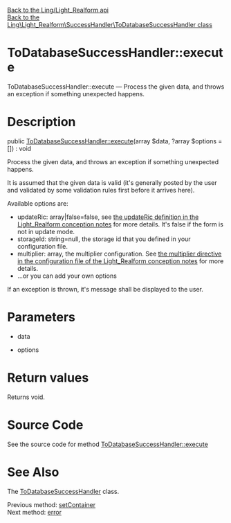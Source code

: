 [Back to the Ling/Light_Realform api](https://github.com/lingtalfi/Light_Realform/blob/master/doc/api/Ling/Light_Realform.md)<br>
[Back to the Ling\Light_Realform\SuccessHandler\ToDatabaseSuccessHandler class](https://github.com/lingtalfi/Light_Realform/blob/master/doc/api/Ling/Light_Realform/SuccessHandler/ToDatabaseSuccessHandler.md)


ToDatabaseSuccessHandler::execute
================



ToDatabaseSuccessHandler::execute — Process the given data, and throws an exception if something unexpected happens.




Description
================


public [ToDatabaseSuccessHandler::execute](https://github.com/lingtalfi/Light_Realform/blob/master/doc/api/Ling/Light_Realform/SuccessHandler/ToDatabaseSuccessHandler/execute.md)(array $data, ?array $options = []) : void




Process the given data, and throws an exception if something unexpected happens.

It is assumed that the given data is valid (it's generally posted by the user
and validated by some validation rules first before it arrives here).

Available options are:
- updateRic: array|false=false, see [the updateRic definition in the Light_Realform conception notes](https://github.com/lingtalfi/Light_Realform/blob/master/doc/pages/2020/conception-notes.md#the-updateric-concept) for more details.
     It's false if the form is not in update mode.
- storageId: string=null, the storage id that you defined in your configuration file.
- multiplier: array, the multiplier configuration. See [the multiplier directive in the configuration file of the Light_Realform conception notes](https://github.com/lingtalfi/Light_Realform/blob/master/doc/pages/2020/conception-notes.md#the-configuration-file) for more details.
- ...or you can add your own options




If an exception is thrown, it's message shall be displayed to the user.




Parameters
================


- data

    

- options

    


Return values
================

Returns void.








Source Code
===========
See the source code for method [ToDatabaseSuccessHandler::execute](https://github.com/lingtalfi/Light_Realform/blob/master/SuccessHandler/ToDatabaseSuccessHandler.php#L77-L111)


See Also
================

The [ToDatabaseSuccessHandler](https://github.com/lingtalfi/Light_Realform/blob/master/doc/api/Ling/Light_Realform/SuccessHandler/ToDatabaseSuccessHandler.md) class.

Previous method: [setContainer](https://github.com/lingtalfi/Light_Realform/blob/master/doc/api/Ling/Light_Realform/SuccessHandler/ToDatabaseSuccessHandler/setContainer.md)<br>Next method: [error](https://github.com/lingtalfi/Light_Realform/blob/master/doc/api/Ling/Light_Realform/SuccessHandler/ToDatabaseSuccessHandler/error.md)<br>

